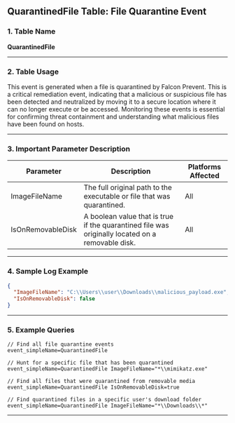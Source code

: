 ## QuarantinedFile Table: File Quarantine Event

### 1. Table Name
**QuarantinedFile**

---

### 2. Table Usage
This event is generated when a file is quarantined by Falcon Prevent. This is a critical remediation event, indicating that a malicious or suspicious file has been detected and neutralized by moving it to a secure location where it can no longer execute or be accessed. Monitoring these events is essential for confirming threat containment and understanding what malicious files have been found on hosts.

---

### 3. Important Parameter Description

| Parameter | Description | Platforms Affected |
|---|---|---|
| ImageFileName | The full original path to the executable or file that was quarantined. | All |
| IsOnRemovableDisk | A boolean value that is true if the quarantined file was originally located on a removable disk. | All |

---

### 4. Sample Log Example

```json
{
  "ImageFileName": "C:\\Users\\user\\Downloads\\malicious_payload.exe",
  "IsOnRemovableDisk": false
}
```

---

### 5. Example Queries
```xql
// Find all file quarantine events
event_simpleName=QuarantinedFile

// Hunt for a specific file that has been quarantined
event_simpleName=QuarantinedFile ImageFileName="*\\mimikatz.exe"

// Find all files that were quarantined from removable media
event_simpleName=QuarantinedFile IsOnRemovableDisk=true

// Find quarantined files in a specific user's download folder
event_simpleName=QuarantinedFile ImageFileName="*\\Downloads\\*"
```
---